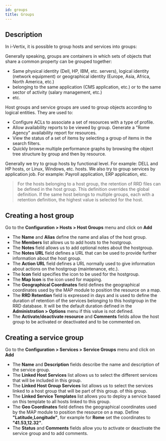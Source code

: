 ```yaml
---
id: groups
title: Groups
---
```


## Description

In i-Vertix, it is possible to group hosts and services into groups:

Generally speaking, groups are containers in which sets of objects that share a common property can be grouped together:

* Same physical identity (Dell, HP, IBM, etc. servers), logical identity (network equipment) or geographical identity
  (Europe, Asia, Africa, North America, etc.)
* belonging to the same application (CMS application, etc.) or to the same sector of activity (salary management, etc.)
* etc.

Host groups and service groups are used to group objects according to logical entities. They are used to:

* Configure ACLs to associate a set of resources with a type of profile.
* Allow availability reports to be viewed by group. Generate a "Rome Agency" availability report for resources.
* View the status of a set of items by selecting a group of items in the search filters.
* Quickly browse multiple performance graphs by browsing the object tree structure by group and then by resource.

Generally we try to group hosts by functional level. For example: DELL and HP hosts, or Linux, Windows, etc. hosts.
We also try to group services by application job. For example: Payroll application, ERP application, etc.

> For the hosts belonging to a host group, the retention of RRD files can be defined in the host group. This definition overrides the global definition.
> If the same host belongs to multiple groups, each with a retention definition, the highest value is selected for the host.

## Creating a host group

Go to the **Configuration > Hosts > Host Groups** menu and click on **Add**

* The **Name** and **Alias** define the name and alias of the host group.
* The **Members** list allows us to add hosts to the hostgroup.
* The **Notes** field allows us to add optional notes about the hostgroup.
* The **Notes URL** field defines a URL that can be used to provide further information about the host group.
* The **Action URL** field defines a URL normally used to give information about actions on the hostgroup (maintenance, etc.).
* The **Icon** field specifies the icon to be used for the hostgroup.
* The **Map Icon** is the icon used for mapping.
* The **Geographical Coordinates** field defines the geographical coordinates used by the MAP module to position the resource on a map.
* The **RRD Retention** field is expressed in days and is used to define the duration of retention of the services belonging to this hostgroup in the RRD database. It will be the default duration defined in the **Administration > Options** menu if this value is not defined.
* The **Activate/deactivate resource** and **Comments** fields allow the host group to be activated or deactivated and to be commented on.

## Creating a service group

Go to the **Configuration > Services > Service Groups** menu and click on **Add**

* The **Name** and **Description** fields describe the name and description of the service group.
* The **Linked Host Services** list allows us to select the different services that will be included in this group.
* The **Linked Host Group Services** list allows us to select the services linked to a host group that will be part of this group.
  of this group.
* The **Linked Service Templates** list allows you to deploy a service based on this template to all hosts linked to this group.
* The **Geo Coordinates** field defines the geographical coordinates used by the MAP module to position the resource on a map. Define **"Latitude,Longitude"**, for example for **Rome** set the coordinates to **"41.53,12.32"**.
* The **Status** and **Comments** fields allow you to activate or deactivate the service group and to add comments.